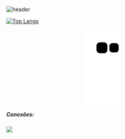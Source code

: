 ![header](https://user-images.githubusercontent.com/88558377/158421879-60f049b7-e102-4b53-a819-c919c732223f.gif)

[![Top Langs](https://github-readme-stats.vercel.app/api/top-langs/?username=BeyondTimeX&langs_count=8&layout=compact)](https://github.com/BeyondTimeX/github-readme-stats)
    
 <div align="center">
  
  ![Snake animation](https://github.com/BeyondtimeX/BeyondtimeX/blob/output/github-contribution-grid-snake.svg)
  
</div>

   <h5 align="left">Conexões:</h5>

  <a href="https://www.linkedin.com/in/brunodesouzaalmeida" target="_blank"><img src="https://img.shields.io/badge/LinkedIn-0077B5?style=for-the-badge&logo=linkedin&logoColor=white" target="_blank"></a> 
   

  

  

















